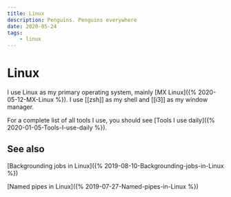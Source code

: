 ```yaml
---
title: Linux
description: Penguins. Penguins everywhere
date: 2020-05-24
tags:
	- linux
---
```


# Linux
I use Linux as my primary operating system, mainly [MX Linux]({% 2020-05-12-MX-Linux %}). I use [[zsh]] as my shell and [[i3]] as my window manager.

For a complete list of all tools I use, you should see [Tools I use daily]({% 2020-01-05-Tools-I-use-daily %}).

## See also

[Backgrounding jobs in Linux]({% 2019-08-10-Backgrounding-jobs-in-Linux %})

[Named pipes in Linux]({% 2019-07-27-Named-pipes-in-Linux %})